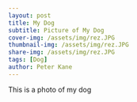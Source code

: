 ```yaml
---
layout: post
title: My Dog 
subtitle: Picture of My Dog
cover-img: /assets/img/rez.JPG
thumbnail-img: /assets/img/rez.JPG
share-img: /assets/img/rez.JPG
tags: [Dog]
author: Peter Kane 
---
```


This is a photo of my dog
